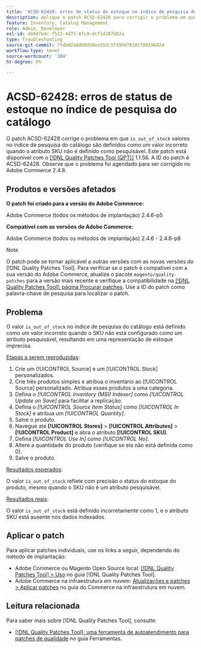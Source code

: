 ```yaml
---
title: 'ACSD-62428: erros de status de estoque no índice de pesquisa do catálogo'
description: Aplique o patch ACSD-62428 para corrigir o problema em que o valor "is_out_of_stock" no índice de pesquisa do catálogo é definido incorretamente quando o SKU não é um atributo pesquisável.
feature: Inventory, Catalog Management
role: Admin, Developer
exl-id: 4b9d7e4c-f522-4d75-8fc9-dcf14287d02a
type: Troubleshooting
source-git-commit: 7fdb02a6d89d50ea593c5fd99d78101f89198424
workflow-type: tm+mt
source-wordcount: '384'
ht-degree: 0%

---
```


# ACSD-62428: erros de status de estoque no índice de pesquisa do catálogo

O patch ACSD-62428 corrige o problema em que `is_out_of_stock` valores no índice de pesquisa do catálogo são definidos como um valor incorreto quando o atributo SKU não é definido como pesquisável. Este patch está disponível com o [[!DNL Quality Patches Tool (QPT)]](/help/tools/quality-patches-tool/quality-patches-tool-to-self-serve-quality-patches.md) 1.1.56. A ID do patch é ACSD-62428. Observe que o problema foi agendado para ser corrigido no Adobe Commerce 2.4.8.

## Produtos e versões afetados

**O patch foi criado para a versão do Adobe Commerce:**

Adobe Commerce (todos os métodos de implantação) 2.4.6-p5

**Compatível com as versões do Adobe Commerce:**

Adobe Commerce (todos os métodos de implantação) 2.4.6 - 2.4.6-p8

>[!NOTE]
>
>O patch pode se tornar aplicável a outras versões com as novas versões do [!DNL Quality Patches Tool]. Para verificar se o patch é compatível com a sua versão do Adobe Commerce, atualize o pacote `magento/quality-patches` para a versão mais recente e verifique a compatibilidade na [[!DNL Quality Patches Tool]: página Procurar patches](https://experienceleague.adobe.com/tools/commerce-quality-patches/index.html). Use a ID do patch como palavra-chave de pesquisa para localizar o patch.

## Problema

O valor `is_out_of_stock` no índice de pesquisa do catálogo está definido como um valor incorreto quando o SKU não está configurado como um atributo pesquisável, resultando em uma representação de estoque imprecisa.

<u>Etapas a serem reproduzidas</u>:

1. Crie um [!UICONTROL Source] e um [!UICONTROL Stock] personalizados.
1. Crie três produtos simples e atribua o inventário ao [!UICONTROL Source] personalizado. Atribua esses produtos a uma categoria.
1. Defina o *[!UICONTROL Inventory (MSI) Indexer]* como *[!UICONTROL Update on Save]* para facilitar a replicação.
1. Defina o *[!UICONTROL Source Item Status]* como *[!UICONTROL In Stock]* e atribua um *[!UICONTROL Quantity]*.
1. Salve o produto.
1. Navegue até **[!UICONTROL Stores]** > **[!UICONTROL Attributes]** > **[!UICONTROL Product]** e abra o atributo **[!UICONTROL SKU]**.
1. Defina *[!UICONTROL Use In]* como *[!UICONTROL No]*.
1. Altere a quantidade do produto (verifique se ela não está definida como 0).
1. Salve o produto.

<u>Resultados esperados</u>:

O valor `is_out_of_stock` reflete com precisão o status do estoque do produto, mesmo quando o SKU não é um atributo pesquisável.

<u>Resultados reais</u>:

O valor `is_out_of_stock` está definido incorretamente como 1, e o atributo SKU está ausente nos dados indexados.

## Aplicar o patch

Para aplicar patches individuais, use os links a seguir, dependendo do método de implantação:

* Adobe Commerce ou Magento Open Source local: [[!DNL Quality Patches Tool] > Uso](/help/tools/quality-patches-tool/usage.md) no guia [!DNL Quality Patches Tool].
* Adobe Commerce na infraestrutura em nuvem: [Atualizações e patches > Aplicar patches](https://experienceleague.adobe.com/docs/commerce-cloud-service/user-guide/develop/upgrade/apply-patches.html) no guia do Commerce na infraestrutura em nuvem.

## Leitura relacionada

Para saber mais sobre [!DNL Quality Patches Tool], consulte:

* [[!DNL Quality Patches Tool]: uma ferramenta de autoatendimento para patches de qualidade](/help/tools/quality-patches-tool/quality-patches-tool-to-self-serve-quality-patches.md) no guia Ferramentas.
